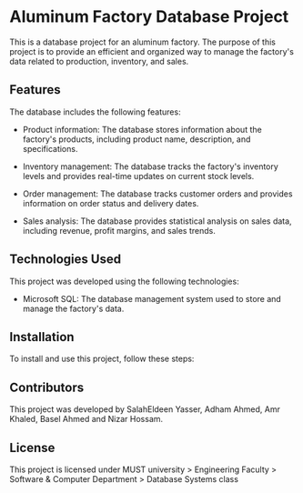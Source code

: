 # Aluminum Factory Database Project

This is a database project for an aluminum factory. The purpose of this project is to provide an efficient and organized way to manage the factory's data related to production, inventory, and sales.

## Features

The database includes the following features:

- Product information: The database stores information about the factory's products, including product name, description, and specifications.

- Inventory management: The database tracks the factory's inventory levels and provides real-time updates on current stock levels.

- Order management: The database tracks customer orders and provides information on order status and delivery dates.

- Sales analysis: The database provides statistical analysis on sales data, including revenue, profit margins, and sales trends.

## Technologies Used

This project was developed using the following technologies:

- Microsoft SQL: The database management system used to store and manage the factory's data.

## Installation

To install and use this project, follow these steps:

## Contributors

This project was developed by SalahEldeen Yasser, Adham Ahmed, Amr Khaled, Basel Ahmed and Nizar Hossam.

## License

This project is licensed under MUST university > Engineering Faculty > Software & Computer Department > Database Systems class  
